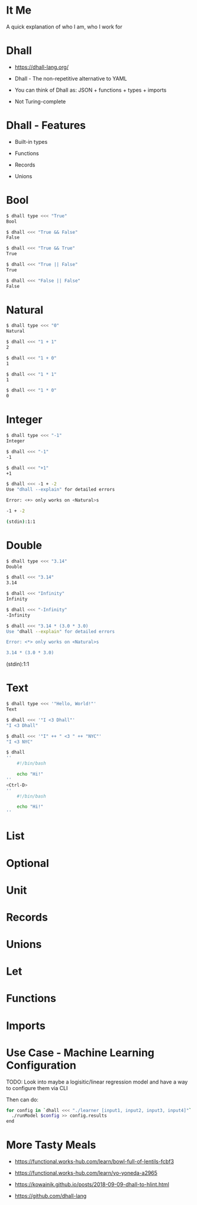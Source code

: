 
# It Me

A quick explanation of who I am, who I work for

# Dhall

* https://dhall-lang.org/

* Dhall - The non-repetitive alternative to YAML

* You can think of Dhall as: JSON + functions + types + imports

* Not Turing-complete

# Dhall - Features

* Built-in types

* Functions

* Records

* Unions


# Bool

```bash
$ dhall type <<< "True"
Bool
```

```bash
$ dhall <<< "True && False"
False
```

```bash
$ dhall <<< "True && True"
True
```

```bash
$ dhall <<< "True || False"
True
```

```bash
$ dhall <<< "False || False"
False
```


# Natural

```bash
$ dhall type <<< "0"
Natural
```

```bash
$ dhall <<< "1 + 1"
2
```

```bash
$ dhall <<< "1 + 0"
1
```

```bash
$ dhall <<< "1 * 1"
1
```

```bash
$ dhall <<< "1 * 0"
0
```


# Integer

```bash
$ dhall type <<< "-1"
Integer
```

```bash
$ dhall <<< "-1"
-1
```

```bash
$ dhall <<< "+1"
+1
```

```bash
$ dhall <<< -1 + -2
Use "dhall --explain" for detailed errors

Error: <+> only works on <Natural>s

-1 + -2

(stdin):1:1
```


# Double

```bash
$ dhall type <<< "3.14"
Double
```

```bash
$ dhall <<< "3.14"
3.14
```

```bash
$ dhall <<< "Infinity"
Infinity
```

```bash
$ dhall <<< "-Infinity"
-Infinity
```

```bash
$ dhall <<< "3.14 * (3.0 * 3.0)
Use "dhall --explain" for detailed errors

Error: <*> only works on <Natural>s

3.14 * (3.0 * 3.0)
```

(stdin):1:1

# Text

```bash
$ dhall type <<< '"Hello, World!"'
Text
```

```bash
$ dhall <<< '"I <3 Dhall"'
"I <3 Dhall"
```

```bash
$ dhall <<< '"I" ++ " <3 " ++ "NYC"'
"I <3 NYC"
```

```bash
$ dhall
''
    #!/bin/bash

    echo "Hi!"
''
<Ctrl-D>
''
    #!/bin/bash

    echo "Hi!"
''
```

# List

# Optional

# Unit

# Records

# Unions

# Let

# Functions

# Imports

# Use Case - Machine Learning Configuration

TODO: Look into maybe a logisitic/linear regression model and have a way to configure them via CLI

Then can do:

```bash
for config in `dhall <<< "./learner [input1, input2, input3, input4]"`
  ./runModel $config >> config.results
end
```

# More Tasty Meals

* https://functional.works-hub.com/learn/bowl-full-of-lentils-fcbf3

* https://functional.works-hub.com/learn/yo-yoneda-a2965

* https://kowainik.github.io/posts/2018-09-09-dhall-to-hlint.html

* https://github.com/dhall-lang
